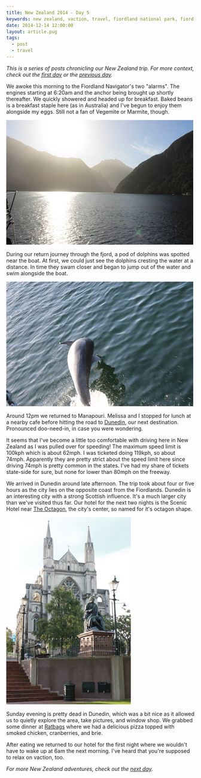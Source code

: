 ```yaml
---
title: New Zealand 2014 - Day 5
keywords: new zealand, vaction, travel, fiordland national park, fiord, doubtful sound, dolphins, dunedin, speeding, the octagon, scottish
date: 2014-12-14 12:00:00
layout: article.pug
tags:
  - post
  - travel
---
```


_This is a series of posts chronicling our New Zealand trip. For more context, check out the [first day][1] or the [previous day][2]._

We awoke this morning to the Fiordland Navigator's two "alarms". The engines starting at 6:20am and the anchor being brought up shortly thereafter. We quickly showered and headed up for breakfast. Baked beans is a breakfast staple here (as in Australia) and I've begun to enjoy them alongside my eggs. Still not a fan of Vegemite or Marmite, though.

![Doubtful Sound in the morning][6]

During our return journey through the fjord, a pod of dolphins was spotted near the boat. At first, we could just see the dolphins cresting the water at a distance. In time they swam closer and began to jump out of the water and swim alongside the boat.

![Dolphins playing in Doubtful Sound][7]

Around 12pm we returned to Manapouri. Melissa and I stopped for lunch at a nearby cafe before hitting the road to [Dunedin][3], our next destination. Pronounced doo-need-in, in case you were wondering.

It seems that I've become a little too comfortable with driving here in New Zealand as I was pulled over for speeding! The maximum speed limit is 100kph which is about 62mph. I was ticketed doing 119kph, so about 74mph. Apparently they are pretty strict about the speed limit here since driving 74mph is pretty common in the states. I've had my share of tickets state-side for sure, but none for lower than 80mph on the freeway.

We arrived in Dunedin around late afternoon. The trip took about four or five hours as the city lies on the opposite coast from the Fiordlands. Dunedin is an interesting city with a strong Scottish influence. It's a much larger city than we've visited thus far. Our hotel for the next two nights is the Scenic Hotel near [The Octagon][4], the city's center, so named for it's octagon shape.

![Statue and church in The Octagon, Dunedin][8]

Sunday evening is pretty dead in Dunedin, which was a bit nice as it allowed us to quietly explore the area, take pictures, and window shop. We grabbed some dinner at [Ratbags][5] where we had a delicious pizza topped with smoked chicken, cranberries, and brie.

After eating we returned to our hotel for the first night where we wouldn't have to wake up at 6am the next morning. I've heard that you're supposed to relax on vaction, too.

_For more New Zealand adventures, check out the [next day][9]._

[1]: /blog/new-zealand-2014-day-1/
[2]: /blog/new-zealand-2014-day-4/
[3]: http://en.wikipedia.org/wiki/Dunedin
[4]: http://en.wikipedia.org/wiki/The_Octagon,_Dunedin
[5]: http://www.ratbagsib.co.nz/
[6]: /media/images/nz14/day5/doubtful-sound.jpg
[7]: /media/images/nz14/day5/dolphin.jpg
[8]: /media/images/nz14/day5/dunedin.jpg
[9]: /blog/new-zealand-2014-day-6/
